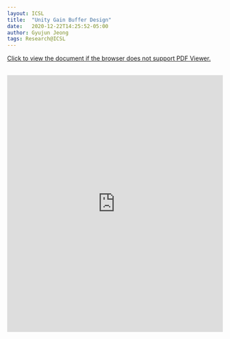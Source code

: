```yaml
---
layout: ICSL
title:  "Unity Gain Buffer Design"
date:   2020-12-22T14:25:52-05:00
author: Gyujun Jeong
tags: Research@ICSL
---
```


<a href="https://drive.google.com/file/d/12CHuaR0f2hJIluJduPZaHOuMb6EVKTcL/preview" target="_blank">Click to view the document if the browser does not support PDF Viewer.</a><br><br>
<iframe src="https://drive.google.com/file/d/12CHuaR0f2hJIluJduPZaHOuMb6EVKTcL/preview" style="width:100%; height:600px;" frameborder="0"></iframe>
